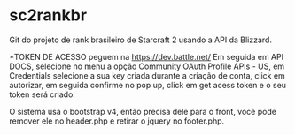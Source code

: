 # sc2rankbr
Git do projeto de rank brasileiro de Starcraft 2 usando a API da Blizzard.

*TOKEN DE ACESSO peguem na https://dev.battle.net/
Em seguida em API DOCS, selecione no menu a opção Community OAuth Profile APIs - US, em Credentials selecione a sua key criada durante a criação de conta, click em autorizar, em seguida confirme no pop up, click em get acess token e o seu token será criado.

O sistema usa o bootstrap v4, então precisa dele para o front, você pode remover ele no header.php e retirar o jquery no footer.php.
